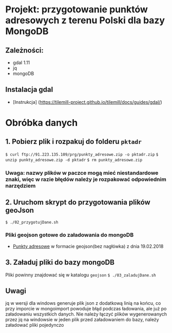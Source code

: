 # Projekt: przygotowanie punktów adresowych z terenu Polski dla bazy MongoDB

## Zależności:
- gdal 1.11
- jq
- mongoDB

## Instalacja gdal
* [Instrukcja] (https://tilemill-project.github.io/tilemill/docs/guides/gdal/)

# Obróbka danych
## 1. Pobierz plik i rozpakuj do folderu `pktadr`
`$ curl ftp://91.223.135.109/prg/punkty_adresowe.zip -o pktadr.zip`
`$ unzip punkty_adresowe.zip -d pktadr`
`$ rm punkty_adresowe.zip`
### Uwaga: nazwy plików w paczce mogą mieć niestandardowe znaki, więc w razie błędów należy je rozpakować odpowiednim narzędziem

## 2. Uruchom skrypt do przygotowania plików geoJson
`$ ./02_przygotujDane.sh`

### Pliki geojson gotowe do załadowania do mongoDB
* [Punkty adresowe](https://drive.google.com/file/d/1c76CsnoARrlPwRoOsInwhvXnYVPWgiZx/view?usp=sharing) w formacie geojson(bez nagłówka) z dnia 19.02.2018

## 3. Załaduj pliki do bazy mongoDB
Pliki powinny znajdować się w katalogu `geojson`
`$ ./03_zaladujDane.sh`

## Uwagi
jq w wersji dla windows generuje plik json z dodatkową linią na końcu, co przy imporcie w mongoimport powoduje błąd podczas ładowania, ale już po załadowaniu wszystkich danych. Nie należy łączyć plików wygenerowanych przez jq na windowsie w jeden plik przed załadowaniem do bazy, należy załadować pliki pojedynczo